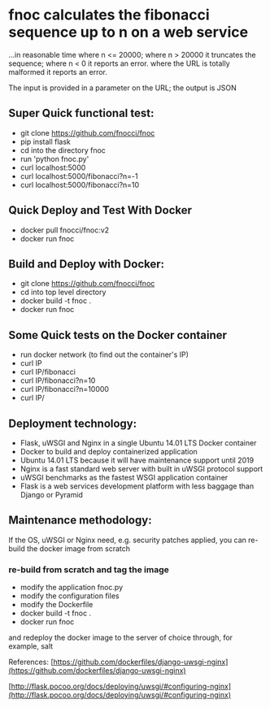 
# fnoc calculates the fibonacci sequence up to n on a web service 

...in reasonable time where n <= 20000; where n > 20000 it truncates the sequence;
where n < 0 it reports an error.  where the URL is totally malformed it reports an error.

The input is provided in a parameter on the URL; the output is JSON 

## Super Quick functional test:
* git clone https://github.com/fnocci/fnoc
* pip install flask
* cd into the directory fnoc
* run 'python fnoc.py'
* curl localhost:5000
* curl localhost:5000/fibonacci?n=-1
* curl localhost:5000/fibonacci?n=10

## Quick Deploy and Test With Docker
* docker pull fnocci/fnoc:v2
* docker run fnoc

## Build and Deploy with Docker:
* git clone https://github.com/fnocci/fnoc
* cd into top level directory
* docker build -t fnoc .
* docker run fnoc 

## Some Quick tests on the Docker container 
* run docker network (to find out the container's IP)
* curl IP
* curl IP/fibonacci
* curl IP/fibonacci?n=10
* curl IP/fibonacci?n=10000
* curl IP/

## Deployment technology:
* Flask, uWSGI and Nginx in a single Ubuntu 14.01 LTS  Docker container
* Docker to build and deploy containerized application
* Ubuntu 14.01 LTS because it will have maintenance support until 2019
* Nginx is a fast standard web server with built in uWSGI protocol support
* uWSGI benchmarks as the fastest WSGI application container 
* Flask is a web services development platform with less baggage than Django or Pyramid

## Maintenance methodology:

If the OS, uWSGI or Nginx need, e.g. security patches applied, you can re-build the docker image from scratch

### re-build from scratch and tag the image
* modify the application fnoc.py
* modify the configuration files
* modify the Dockerfile
* docker build -t fnoc .
* docker run fnoc

and redeploy the docker image to the server of choice through, for example, salt

References:
[https://github.com/dockerfiles/django-uwsgi-nginx](https://github.com/dockerfiles/django-uwsgi-nginx)

[http://flask.pocoo.org/docs/deploying/uwsgi/#configuring-nginx](http://flask.pocoo.org/docs/deploying/uwsgi/#configuring-nginx)

